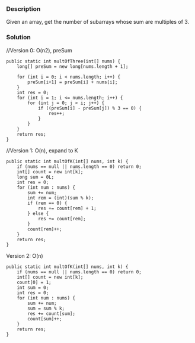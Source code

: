 ### Description
Given an array, get the number of subarrays whose sum are multiples of 3.

### Solution
//Version 0: O(n2), preSum

    public static int multOfThree(int[] nums) {
        long[] preSum = new long[nums.length + 1];

        for (int i = 0; i < nums.length; i++) {
            preSum[i+1] = preSum[i] + nums[i];
        }
        int res = 0;
        for (int i = 1; i <= nums.length; i++) {
            for (int j = 0; j < i; j++) {
                if ((preSum[i] - preSum[j]) % 3 == 0) {
                    res++;
                }
            }
        }
        return res;
    }
    
//Version 1: O(n), expand to K

    public static int multOfK(int[] nums, int k) {
        if (nums == null || nums.length == 0) return 0;
        int[] count = new int[k];
        long sum = 0L;
        int res = 0;
        for (int num : nums) {
            sum += num;
            int rem = (int)(sum % k);
            if (rem == 0) {
                res += count[rem] + 1;
            } else {
                res += count[rem];
            }
            count[rem]++;
        }
        return res;
    }
    
Version 2: O(n)

    public static int multOfK(int[] nums, int k) {
        if (nums == null || nums.length == 0) return 0;
        int[] count = new int[k];
        count[0] = 1;
        int sum = 0;
        int res = 0;
        for (int num : nums) {
            sum += num;
            sum = sum % k;
            res += count[sum];
            count[sum]++;
        }
        return res;
    }
